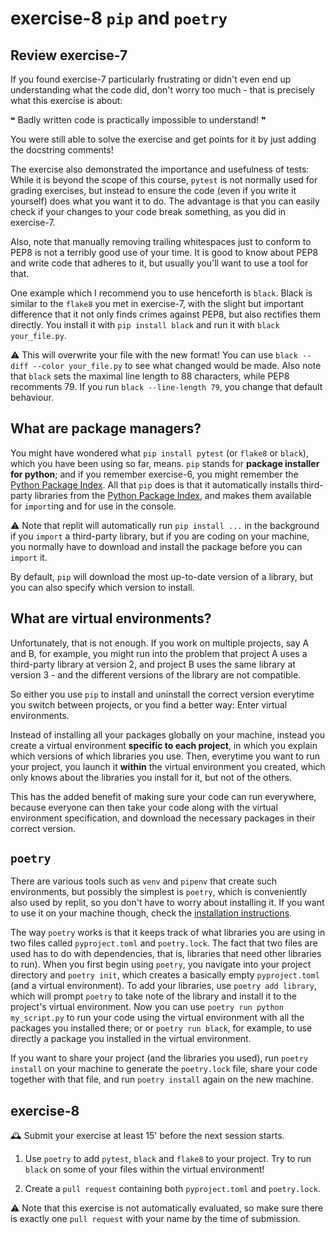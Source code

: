 # exercise-8 `pip` and `poetry`

## Review exercise-7

If you found exercise-7 particularly frustrating or didn't even end up understanding what the code did, don't worry too much - that is precisely what this exercise is about: 

❝ Badly written code is practically impossible to understand! ❞

You were still able to solve the exercise and get points for it by just adding the docstring comments! 

The exercise also demonstrated the importance and usefulness of tests: While it is beyond the scope of this course, `pytest` is not normally used for grading exercises, but instead to ensure the code (even if you write it yourself) does what you want it to do. The advantage is that you can easily check if your changes to your code break something, as you did in exercise-7.

Also, note that manually removing trailing whitespaces just to conform to PEP8 is not a terribly good use of your time. It is good to know about PEP8 and write code that adheres to it, but usually you'll want to use a tool for that. 

One example which I recommend you to use henceforth is `black`. Black is similar to the `flake8` you met in exercise-7, with the slight but important difference that it not only finds crimes against PEP8, but also rectifies them directly. You install it with `pip install black` and run it with `black your_file.py`. 

⚠️ This will overwrite your file with the new format! You can use `black --diff --color your_file.py` to see what changed would be made. Also note that `black` sets the maximal line length to 88 characters, while PEP8 recomments 79. If you run `black --line-length 79`, you change that default behaviour.

## What are package managers?

You might have wondered what `pip install pytest` (or `flake8` or `black`), which you have been using so far, means. `pip` stands for **package installer for python**; and if you remember exercise-6, you might remember the [Python Package Index](https://pypi.org/). All that `pip` does is that it automatically installs third-party libraries from the [Python Package Index](https://pypi.org/), and makes them available for `import`ing and for use in the console.

⚠️ Note that replit will automatically run `pip install ...` in the background if you `import` a third-party library, but if you are coding on your machine, you normally have to download and install the package before you can `import` it.

By default, `pip` will download the most up-to-date version of a library, but you can also specify which version to install.

## What are virtual environments?

Unfortunately, that is not enough. If you work on multiple projects, say A and B, for example, you might run into the problem that project A uses a third-party library at version 2, and project B uses the same library at version 3 - and the different versions of the library are not compatible.

So either you use `pip` to install and uninstall the correct version everytime you switch between projects, or you find a better way: Enter virtual environments.

Instead of installing all your packages globally on your machine, instead you create a virtual environment **specific to each project**, in which you explain which versions of which libraries you use. Then, everytime you want to run your project, you launch it **within** the virtual environment you created, which only knows about the libraries you install for it, but not of the others.

This has the added benefit of making sure your code can run everywhere, because everyone can then take your code along with the virtual environment specification, and download the necessary packages in their correct version.

## `poetry`

There are various tools such as `venv` and `pipenv` that create such environments, but possibly the simplest is `poetry`, which is conveniently also used by replit, so you don't have to worry about installing it. If you want to use it on your machine though, check the [installation instructions](https://python-poetry.org/docs/).

The way `poetry` works is that it keeps track of what libraries you are using in two files called `pyproject.toml` and `poetry.lock`. The fact that two files are used has to do with dependencies, that is, libraries that need other libraries to run). When you first begin using `poetry`, you navigate into your project directory and `poetry init`, which creates a basically empty `pyproject.toml` (and a virtual environment). To add your libraries, use `poetry add library`, which will prompt `poetry` to take note of the library and install it to the project's virtual environment. Now you can use `poetry run python my_script.py` to run your code using the virtual environment with all the packages you installed there; or or `poetry run black`, for example, to use directly a package you installed in the virtual environment. 

If you want to share your project (and the libraries you used), run `poetry install` on your machine to generate the `poetry.lock` file, share your code together with that file, and run `poetry install` again on the new machine.

## exercise-8

🕰 Submit your exercise at least 15' before the next session starts. 

1. Use `poetry` to add `pytest`, `black` and `flake8` to your project. Try to run `black` on some of your files within the virtual environment!

2. Create a `pull request` containing both `pyproject.toml` and `poetry.lock`.

⚠️ Note that this exercise is not automatically evaluated, so make sure there is exactly one `pull request` with your name by the time of submission.
